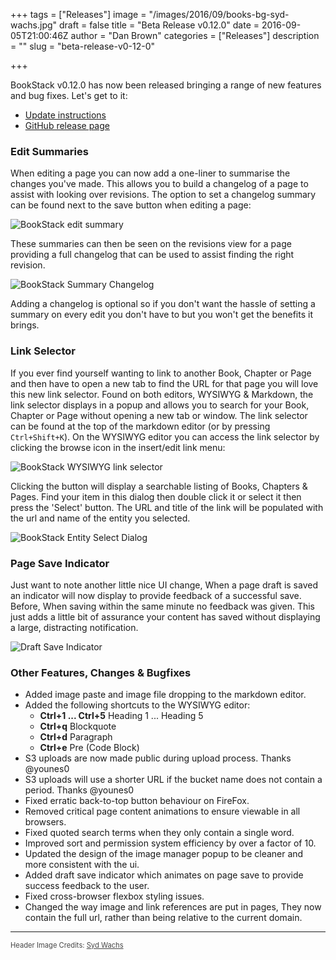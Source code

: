 +++
tags = ["Releases"]
image = "/images/2016/09/books-bg-syd-wachs.jpg"
draft = false
title = "Beta Release v0.12.0"
date = 2016-09-05T21:00:46Z
author = "Dan Brown"
categories = ["Releases"]
description = ""
slug = "beta-release-v0-12-0"

+++

BookStack v0.12.0 has now been released bringing a range of new features and bug fixes. Let's get to it:

* [Update instructions](https://www.bookstackapp.com/docs/admin/updates)
* [GitHub release page](https://github.com/ssddanbrown/BookStack/releases/tag/v0.12.0)

### Edit Summaries

When editing a page you can now add a one-liner to summarise the changes you've made. This allows you to build a changelog of a page to assist with looking over revisions. The option to set a changelog summary can be found next to the save button when editing a page:

![BookStack edit summary](/images/2016/09/bookstack-blog-edit-summary.gif)

These summaries can then be seen on the revisions view for a page providing a full changelog that can be used to assist finding the right revision.

![BookStack Summary Changelog](/images/2016/09/BookStack-summary-changelog.png)

Adding a changelog is optional so if you don't want the hassle of setting a summary on every edit you don't have to but you won't get the benefits it brings.

### Link Selector

If you ever find yourself wanting to link to another Book, Chapter or Page and then have to open a new tab to find the URL for that page you will love this new link selector. Found on both editors, WYSIWYG & Markdown, the link selector displays in a popup and allows you to search for your Book, Chapter or Page without opening a new tab or window.  The link selector can be found at the top of the markdown editor (or by pressing `Ctrl+Shift+K`). On the WYSIWYG editor you can access the link selector by clicking the browse icon in the insert/edit link menu:

![BookStack WYSIWYG link selector](/images/2016/09/bookstack-link-selector-wysiwyg.png)

Clicking the button will display a searchable listing of Books, Chapters & Pages. Find your item in this dialog then double click it or select it then press the 'Select' button. The URL and title of the link will be populated with the url and name of the entity you selected.

![BookStack Entity Select Dialog](/images/2016/09/bookstack-entity-select-dialog.png)

### Page Save Indicator

Just want to note another little nice UI change, When a page draft is saved an indicator will now display to provide feedback of a successful save. Before, When saving within the same minute no feedback was given. This just adds a little bit of assurance your content has saved without displaying a large, distracting notification.

![Draft Save Indicator](/images/2016/09/bookstack-save-indicator.gif)

### Other Features, Changes & Bugfixes

* Added image paste and image file dropping to the markdown editor. 
* Added the following shortcuts to the WYSIWYG editor:
    * **Ctrl+1 ... Ctrl+5** Heading 1 ... Heading 5
    * **Ctrl+q** Blockquote
    * **Ctrl+d** Paragraph
    * **Ctrl+e** Pre (Code Block)
* S3 uploads are now made public during upload process. Thanks @younes0 
* S3 uploads will use a shorter URL if the bucket name does not contain a period. Thanks @younes0 
* Fixed erratic back-to-top button behaviour on FireFox.
* Removed critical page content animations to ensure viewable in all browsers.
* Fixed quoted search terms when they only contain a single word.
* Improved sort and permission system efficiency by over a factor of 10.
* Updated the design of the image manager popup to be cleaner and more consistent with the ui.
* Added draft save indicator which animates on page save to provide success feedback to the user.
* Fixed cross-browser flexbox styling issues.
* Changed the way image and link references are put in pages, They now contain the full url, rather than being relative to the current domain.

----

<span style="font-size: 0.8em;opacity:0.8;">Header Image Credits: <a href="https://unsplash.com/@videmusart" target="_blank">Syd Wachs</a></span>